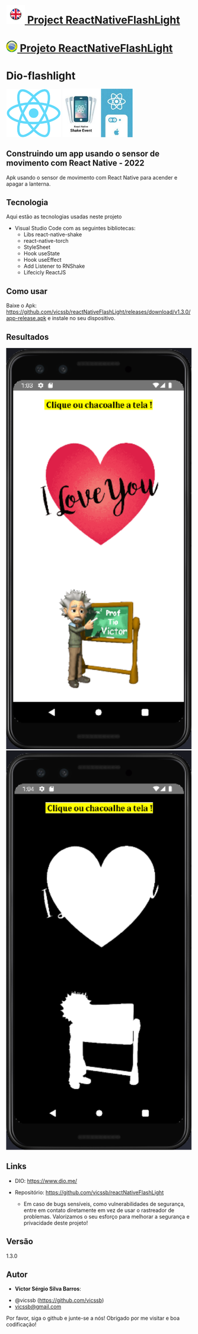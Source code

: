 # <a href="./readme.md"> <img src="./img/LogoUK.png" alt="Logo UK" width="50"/> Project ReactNativeFlashLight </a>

# <a href="./leiame.md"> <img src="./img/logoBrazil.png" alt="Logo Brasil" width="30"/> Projeto ReactNativeFlashLight </a>

# Dio-flashlight

<img src="./img/logoReact.png" alt="Logo INPE" width="148"/> <img src="./img/react-native-shake.png" alt="react-native-shake" width="100"/> <img src="./img/react-native-torch.png" alt="react-native-shake" width="85"/>
 
## Construindo um app usando o sensor de movimento com React Native - 2022
 
Apk usando o sensor de movimento com React Native para acender e apagar a lanterna.
 
 
## Tecnologia 
 
Aqui estão as tecnologias usadas neste projeto
 
* Visual Studio Code com as seguintes bibliotecas:
  - Libs react-native-shake 
  - react-native-torch
  - StyleSheet
  - Hook useState
  - Hook useEffect
  - Add Listener to RNShake
  - Lifecicly ReactJS

## Como usar
 
Baixe o Apk: https://github.com/vicssb/reactNativeFlashLight/releases/download/v1.3.0/app-release.apk e instale no seu dispositivo.
 
## Resultados
 
<img src="./img/tela1.png" alt="tela1" width="500"/>
 <img src="./img/tela2.png" alt="tela2" width="500"/>
 
 

 
 
## Links
 
  - DIO: https://www.dio.me/
  
  - Repositório: https://github.com/vicssb/reactNativeFlashLight
    - Em caso de bugs sensíveis, como vulnerabilidades de segurança, entre em contato
      diretamente em vez de usar o rastreador de problemas. Valorizamos o seu esforço
      para melhorar a segurança e privacidade deste projeto!
 
 
## Versão
 
1.3.0
 
 
## Autor
 
* **Victor Sérgio Silva Barros**: 

- @vicssb (https://github.com/vicssb)
- vicssb@gmail.com
 
Por favor, siga o github e junte-se a nós!
Obrigado por me visitar e boa codificação!
